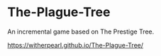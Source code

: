 # The-Plague-Tree

An incremental game based on The Prestige Tree.

https://witherpearl.github.io/The-Plague-Tree/
